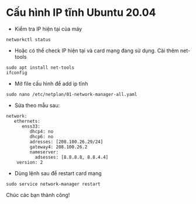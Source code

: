 # Cấu hình IP tĩnh Ubuntu 20.04

- Kiểm tra IP hiện tại của máy
```
networkctl status
```
- Hoặc có thể check IP hiện tại và card mạng đang sử dụng. 
Cài thêm net-tools

```
sudo apt install net-tools
ifconfig
```
- Mở file cấu hình để add ip tĩnh
```
sudo nano /etc/netplan/01-network-manager-all.yaml
```
- Sửa theo mẫu sau:
```
network:
   ethernets:
      enss33:
         dhcp4: no
         dhcp6: no
         adresses: [208.100.26.29/24]
         gateway4: 208.100.26.2
         nameserver:
           adsesses: [8.8.8.8, 8.8.4.4]
    version: 2
```
- Dùng lệnh sau để restart card mạng
```
sudo service network-manager restart
```
Chúc các bạn thành công!

